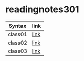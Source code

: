 # readingnotes301

| Syntax  | link                                                                               |
| ------- | ------------------                                                                 |
| class01 | [link](https://mohammed1994mosleh.github.io/readingnotes301/class01)                                                                                       |
| class02 | [link](https://mohammed1994mosleh.github.io/readingnotes301/class02)                                                                                       |
| class03 | [link](https://mohammed1994mosleh.github.io/readingnotes301/class03)                                                                                       |